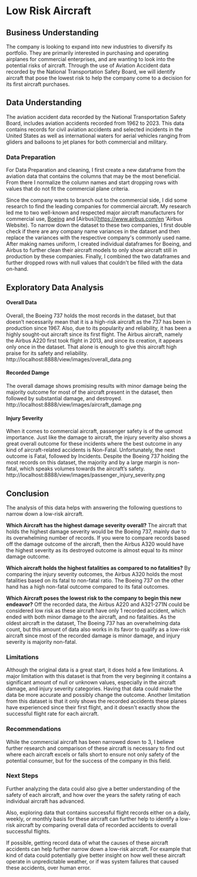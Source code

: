 # Low Risk Aircraft


## Business Understanding

The company is looking to expand into new industries to diversify its portfolio. They are primarily interested in purchasing and operating airplanes for commercial enterprises, and are wanting to look into the potential risks of aircraft. Through the use of Aviation Accident data recorded by the National Transportation Safety Board, we will identify aircraft that pose the lowest risk to help the company come to a decision for its first aircraft purchases.

## Data Understanding

The aviation accident data recorded by the National Transportation Safety Board, includes aviation accidents recorded from 1962 to 2023. This data contains records for civil aviation accidents and selected incidents in the United States as well as international waters for aerial vehicles ranging from gliders and balloons to jet planes for both commercial and military.

### Data Preparation

For Data Preparation and cleaning, I first create a new dataframe from the aviation data that contains the columns that may be the most beneficial. From there I normalize the column names and start dropping rows with values that do not fit the commercial plane criteria. 

Since the company wants to branch out to the commercial side, I did some research to find the leading companies for commercial aircraft. My research led me to two well-known and respected major aircraft manufacturers for commercial use, [Boeing](https://www.boeing.com/ 'Boeing website') and [Airbus](https://www.airbus.com/en 'Airbus Website). To narrow down the dataset to these two companies, I first double check if there are any company name variances in the dataset and then replace the variances with the respective company's commonly used name. After making names uniform, I created individual dataframes for Boeing, and Airbus to further clean their aircraft models to only show aircraft still in production by these companies. Finally, I combined the two dataframes and further dropped rows with null values that couldn't be filled with the data on-hand.


## Exploratory Data Analysis

#### Overall Data

Overall, the Boeing 737 holds the most records in the dataset, but that doesn’t necessarily mean that it is a high-risk aircraft as the 737 has been in production since 1967. Also, due to its popularity and reliability, it has been a highly sought-out aircraft since its first flight. The Airbus aircraft, namely the Airbus A220 first took flight in 2013, and since its creation, it appears only once in the dataset. That alone is enough to give this aircraft high praise for its safety and reliability.
http://localhost:8888/view/images/overall_data.png

#### Recorded Damge

The overall damage shows promising results with minor damage being the majority outcome for most of the aircraft present in the dataset, then followed by substantial damage, and destroyed.
http://localhost:8888/view/images/aircraft_damage.png

#### Injury Severity

When it comes to commercial aircraft, passenger safety is of the upmost importance. Just like the damage to aircraft, the injury severity also shows a great overall outcome for these incidents where the best outcome in any kind of aircraft-related accidents is Non-Fatal. Unfortunately, the next outcome is Fatal, followed by Incidents. Despite the Boeing 737 holding the most records on this dataset, the majority and by a large margin is non-fatal, which speaks volumes towards the aircraft’s safety.
http://localhost:8888/view/images/passenger_injury_severity.png

## Conclusion

The analysis of this data helps with answering the following questions to narrow down a low-risk aircraft.

**Which Aircraft has the highest damage severity overall?** 
The aircraft that holds the highest damage severity would be the Boeing 737, mainly due to its overwhelming number of records. If you were to compare records based off the damage outcome of the aircraft, then the Airbus A320 would have the highest severity as its destroyed outcome is almost equal to its minor damage outcome.

**Which aircraft holds the highest fatalities as compared to no fatalities?** 
By comparing the injury severity outcomes, the Airbus A320 holds the most fatalities based on its fatal to non-fatal ratio. The Boeing 737 on the other hand has a high non-fatal outcome compared to its fatal outcomes.

**Which Aircraft poses the lowest risk to the company to begin this new endeavor?** 
Off the recorded data, the Airbus A220 and A321-271N could be considered low risk as these aircraft have only 1 recorded accident, which ended with both minor damage to the aircraft, and no fatalities. As the oldest aircraft in the dataset, The Boeing 737 has an overwhelming data count, but this amount of data also works in its favor to qualify as a low-risk aircraft since most of the recorded damage is minor damage, and injury severity is majority non-fatal.


### Limitations

Although the original data is a great start, it does hold a few limitations. A major limitation with this dataset is that from the very beginning it contains a significant amount of null or unknown values, especially in the aircraft damage, and injury severity categories. Having that data could make the data be more accurate and possibly change the outcome. Another limitation from this dataset is that it only shows the recorded accidents these planes have experienced since their first flight, and it doesn't exactly show the successful flight rate for each aircraft.

### Recommendations

While the commercial aircraft has been narrowed down to 3, I believe further research and comparison of these aircraft is necessary to find out where each aircraft excels or falls short to ensure not only safety of the potential consumer, but for the success of the company in this field.

### Next Steps

Further analyzing the data could also give a better understanding of the safety of each aircraft, and how over the years the safety rating of each individual aircraft has advanced.

Also, exploring data that contains successful flight records either on a daily, weekly, or monthly basis for these aircraft can further help to identify a low-risk aircraft by comparing overall data of recorded accidents to overall successful flights.

If possible, getting record data of what the causes of these aircraft accidents can help further narrow down a low-risk aircraft. For example that kind of data could potentially give better insight on how well these aircraft operate in unpredictable weather, or if was system failures that caused these accidents, over human error.

